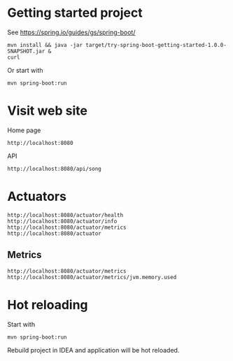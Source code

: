 # Getting started project

See https://spring.io/guides/gs/spring-boot/

    mvn install && java -jar target/try-spring-boot-getting-started-1.0.0-SNAPSHOT.jar &
    curl

Or start with

    mvn spring-boot:run

# Visit web site

Home page

    http://localhost:8080

API

    http://localhost:8080/api/song


# Actuators

    http://localhost:8080/actuator/health
    http://localhost:8080/actuator/info
    http://localhost:8080/actuator/metrics
    http://localhost:8080/actuator

## Metrics

    http://localhost:8080/actuator/metrics
    http://localhost:8080/actuator/metrics/jvm.memory.used

# Hot reloading

Start with

    mvn spring-boot:run

Rebuild project in IDEA and application will be hot reloaded.

